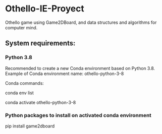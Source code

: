 # Othello-IE-Proyect

Othello game using Game2DBoard, and data structures and algorithms for computer mind. 

## System requirements:

### Python 3.8

Recommended to create a new Conda environment based on Python 3.8. Example of Conda environment name: othello-python-3-8

Conda commands:

conda env list

conda activate othello-python-3-8

### Python packages to install on activated conda environment

pip install game2dboard
